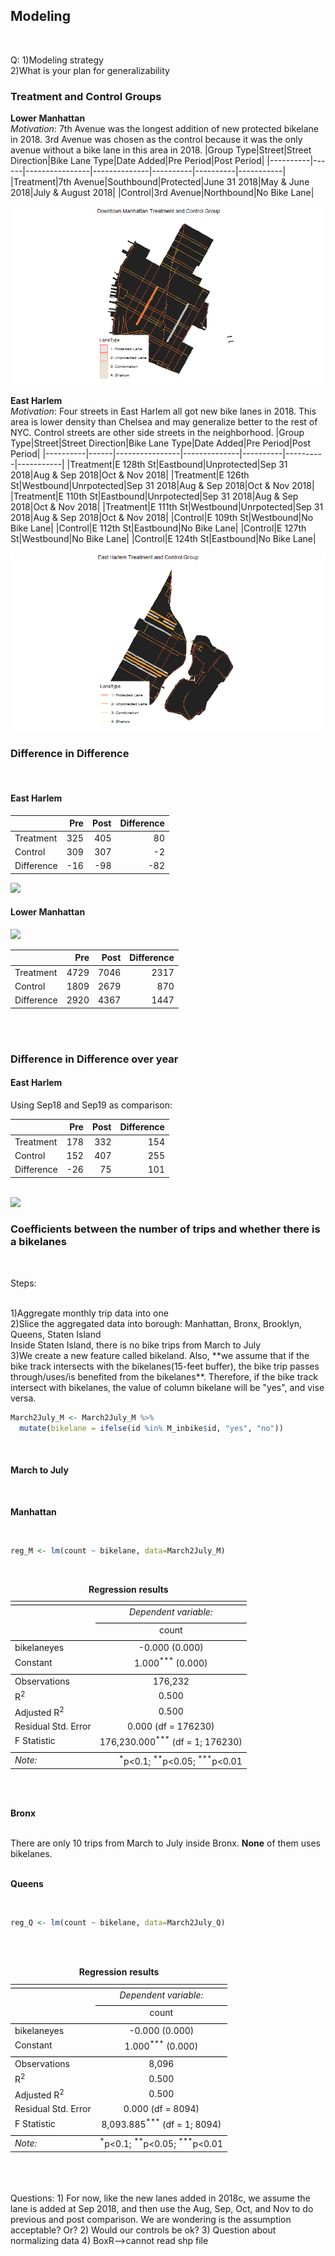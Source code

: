## Modeling

<br>

Q:
1)Modeling strategy <br>
2)What is your plan for generalizability

### Treatment and Control Groups

**Lower Manhattan** <br>
*Motivation*: 7th Avenue was the longest addition of new protected bikelane in 2018. 
3rd Avenue was chosen as the control because it was the only avenue without a bike lane in this area in 2018.
|Group Type|Street|Street Direction|Bike Lane Type|Date Added|Pre Period|Post Period|
|----------|------|----------------|--------------|----------|----------|-----------|
|Treatment|7th Avenue|Southbound|Protected|June 31 2018|May & June 2018|July & August 2018|
|Control|3rd Avenue|Northbound|No Bike Lane|

![lower manhattan map](images/downtown_chosenlanes_1.png)

**East Harlem** <br>
*Motivation*: Four streets in East Harlem all got new bike lanes in 2018. This area is lower density than Chelsea and may generalize better to the rest of NYC. Control streets are other side streets in the neighborhood. 
|Group Type|Street|Street Direction|Bike Lane Type|Date Added|Pre Period|Post Period|
|----------|------|----------------|--------------|----------|----------|-----------|
|Treatment|E 128th St|Eastbound|Unprotected|Sep 31 2018|Aug & Sep 2018|Oct & Nov 2018|
|Treatment|E 126th St|Westbound|Unrpotected|Sep 31 2018|Aug & Sep 2018|Oct & Nov 2018|
|Treatment|E 110th St|Eastbound|Unrpotected|Sep 31 2018|Aug & Sep 2018|Oct & Nov 2018|
|Treatment|E 111th St|Westbound|Unrpotected|Sep 31 2018|Aug & Sep 2018|Oct & Nov 2018|
|Control|E 109th St|Westbound|No Bike Lane|
|Control|E 112th St|Eastbound|No Bike Lane|
|Control|E 127th St|Westbound|No Bike Lane|
|Control|E 124th St|Eastbound|No Bike Lane|

![east harlem map](images/eharlem_chosenlanes_1.png)

### Difference in Difference

<br>

#### East Harlem


|         | Pre   |  Post   |   Difference  |
|---------|------:|--------:|--------------:|
|Treatment|  325  |    405  |            	80|
|Control  |  309  |    307  |            -2 |
|Difference|	-16 |     -98 |            -82|


<img src="https://github.com/kateesutt/practicum-nycdot/blob/main/images/eh_diff.jpeg">

#### Lower Manhattan

<img src="https://github.com/kateesutt/practicum-nycdot/blob/main/images/diff%20in%20diff.png">

|         | Pre   |  Post   |   Difference  |
|---------|------:|--------:|--------------:|
|Treatment|  4729  |    7046  |            	2317|
|Control  |  1809  |    2679  |              870|
|Difference|	2920 |     4367 |             1447|



<br>
<br>

### Difference in Difference over year


#### East Harlem

Using Sep18 and Sep19 as comparison:


|         | Pre   |  Post   |   Difference  |
|---------|------:|--------:|--------------:|
|Treatment|  178  |    332  |            154|
|Control  |  152  |    407  |            255|
|Difference|	-26 |      75 |            101|

<br>
<img src="https://github.com/kateesutt/practicum-nycdot/blob/main/images/eh_Diff1819.jpeg">



### Coefficients between the number of trips and whether there is a bikelanes

<br>

Steps:

<br>
1)Aggregate monthly trip data into one
<br>
2)Slice the aggregated data into borough: Manhattan, Bronx, Brooklyn, Queens, Staten Island
<br> Inside Staten Island, there is no bike trips from March to July
<br>
3)We create a new feature called bikeland. Also, **we assume that if the bike track intersects with the bikelanes(15-feet buffer), the bike trip passes through/uses/is benefited from the bikelanes**. Therefore, if the bike track intersect with bikelanes, the value of column bikelane will be "yes", and vise versa.
<br>


```r
March2July_M <- March2July_M %>%
  mutate(bikelane = ifelse(id %in% M_inbike$id, "yes", "no"))
```

<br>

#### March to July

<br>

**Manhattan**

<br>

```r
reg_M <- lm(count ~ bikelane, data=March2July_M)
```

<br>


<table style="text-align:center"><caption><strong>Regression results</strong></caption>
<tr><td colspan="2" style="border-bottom: 1px solid black"></td></tr><tr><td style="text-align:left"></td><td><em>Dependent variable:</em></td></tr>
<tr><td></td><td colspan="1" style="border-bottom: 1px solid black"></td></tr>
<tr><td style="text-align:left"></td><td>count</td></tr>
<tr><td colspan="2" style="border-bottom: 1px solid black"></td></tr><tr><td style="text-align:left">bikelaneyes</td><td>-0.000 (0.000)</td></tr>
<tr><td style="text-align:left">Constant</td><td>1.000<sup>***</sup> (0.000)</td></tr>
<tr><td colspan="2" style="border-bottom: 1px solid black"></td></tr><tr><td style="text-align:left">Observations</td><td>176,232</td></tr>
<tr><td style="text-align:left">R<sup>2</sup></td><td>0.500</td></tr>
<tr><td style="text-align:left">Adjusted R<sup>2</sup></td><td>0.500</td></tr>
<tr><td style="text-align:left">Residual Std. Error</td><td>0.000 (df = 176230)</td></tr>
<tr><td style="text-align:left">F Statistic</td><td>176,230.000<sup>***</sup> (df = 1; 176230)</td></tr>
<tr><td colspan="2" style="border-bottom: 1px solid black"></td></tr><tr><td style="text-align:left"><em>Note:</em></td><td style="text-align:right"><sup>*</sup>p<0.1; <sup>**</sup>p<0.05; <sup>***</sup>p<0.01</td></tr>
</table>



<br>
<br>

**Bronx**

<br>
There are only 10 trips from March to July inside Bronx. <b>None</b> of them uses bikelanes.




<br>
<br>

**Queens**

<br>

```r
reg_Q <- lm(count ~ bikelane, data=March2July_Q)
```

<br>
<br>



<table style="text-align:center"><caption><strong>Regression results</strong></caption>
<tr><td colspan="2" style="border-bottom: 1px solid black"></td></tr><tr><td style="text-align:left"></td><td><em>Dependent variable:</em></td></tr>
<tr><td></td><td colspan="1" style="border-bottom: 1px solid black"></td></tr>
<tr><td style="text-align:left"></td><td>count</td></tr>
<tr><td colspan="2" style="border-bottom: 1px solid black"></td></tr><tr><td style="text-align:left">bikelaneyes</td><td>-0.000 (0.000)</td></tr>
<tr><td style="text-align:left">Constant</td><td>1.000<sup>***</sup> (0.000)</td></tr>
<tr><td colspan="2" style="border-bottom: 1px solid black"></td></tr><tr><td style="text-align:left">Observations</td><td>8,096</td></tr>
<tr><td style="text-align:left">R<sup>2</sup></td><td>0.500</td></tr>
<tr><td style="text-align:left">Adjusted R<sup>2</sup></td><td>0.500</td></tr>
<tr><td style="text-align:left">Residual Std. Error</td><td>0.000 (df = 8094)</td></tr>
<tr><td style="text-align:left">F Statistic</td><td>8,093.885<sup>***</sup> (df = 1; 8094)</td></tr>
<tr><td colspan="2" style="border-bottom: 1px solid black"></td></tr><tr><td style="text-align:left"><em>Note:</em></td><td style="text-align:right"><sup>*</sup>p<0.1; <sup>**</sup>p<0.05; <sup>***</sup>p<0.01</td></tr>
</table>





<br>
<br>
<br>
Questions:
1) For now, like the new lanes added in 2018c, we assume the lane is added at Sep 2018, and then use the Aug, Sep, Oct, and Nov to do previous and post comparison. We are wondering is the assumption acceptable? Or?
2) Would our controls be ok?
3) Question about normalizing data
4) BoxR-->cannot read shp file

